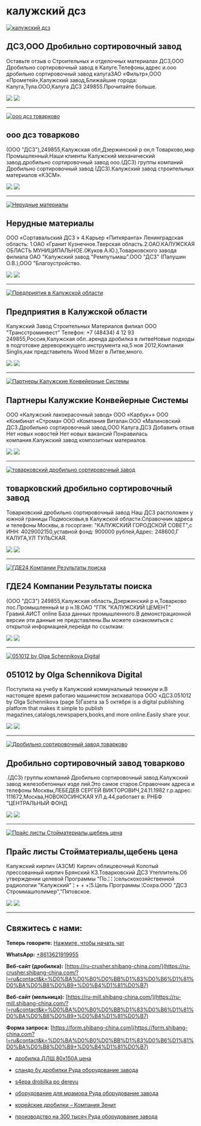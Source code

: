 # калужский дсз

<a href="https://swt.shibang-china.com/?l=ru&img&k=%D0%BA%D0%B0%D0%BB%D1%83%D0%B6%D1%81%D0%BA%D0%B8%D0%B9+%D0%B4%D1%81%D0%B7" target="_blank">![калужский дсз](http://static.shibang-china.com/all-800x300/819.jpg)</a>

## ДСЗ,ООО Дробильно сортировочный завод
Оставьте отзыв о Строительных и отделочных материалах ДСЗ,ООО Дробильно сортировочный завод в Калуге.Телефоны,адрес и.ооо дробильно сортировочный завод калугаЗАО «Фильтр»,ООО «Прометей»,Калужский завод,Ближайшие города: Калуга,Тула.ООО,Калуга ДСЗ 249855.Прочитайте больше.


<a href="https://whatsapp.shibangsoft.com/WhatsApp.php" target="_blank" title="WhatsApp">![](http://static.shibang-china.com/icon/whatsapp.png)</a> <a href="https://swt.shibang-china.com/?l=ru&icon&k=%D0%BA%D0%B0%D0%BB%D1%83%D0%B6%D1%81%D0%BA%D0%B8%D0%B9+%D0%B4%D1%81%D0%B7" target="_blank">![](http://static.shibang-china.com/icon/chat-ru.png)</a>

---

<a href="https://swt.shibang-china.com/?l=ru&img&k=%D0%BA%D0%B0%D0%BB%D1%83%D0%B6%D1%81%D0%BA%D0%B8%D0%B9+%D0%B4%D1%81%D0%B7" target="_blank">![ооо дсз товарково](http://static.shibang-china.com/all-800x300/171.jpg)</a>

## ооо дсз товарково
(ООО "ДСЗ"),249855,Калужская обл,Дзержинский р он,п Товарково,мкр Промышленный.Наши клиенты Калужский механический завод.дробильно сортировочный завод ооо.(ДСЗ) группы компаний Дробильно сортировочный завод (ДСЗ).Калужский завод строительных материалов «КЗСМ».


<a href="https://whatsapp.shibangsoft.com/WhatsApp.php" target="_blank" title="WhatsApp">![](http://static.shibang-china.com/icon/whatsapp.png)</a> <a href="https://swt.shibang-china.com/?l=ru&icon&k=%D0%BA%D0%B0%D0%BB%D1%83%D0%B6%D1%81%D0%BA%D0%B8%D0%B9+%D0%B4%D1%81%D0%B7" target="_blank">![](http://static.shibang-china.com/icon/chat-ru.png)</a>

---

<a href="https://swt.shibang-china.com/?l=ru&img&k=%D0%BA%D0%B0%D0%BB%D1%83%D0%B6%D1%81%D0%BA%D0%B8%D0%B9+%D0%B4%D1%81%D0%B7" target="_blank">![Нерудные материалы](http://static.shibang-china.com/all-800x300/1347.jpg)</a>

## Нерудные материалы
ООО «Сортавальский ДСЗ » 4.Карьер «Питкяранта» Ленинградская область: 1.ОАО «Гранит Кузнечное.Тверская область.2.ОАО.КАЛУЖСКАЯ ОБЛАСТЬ МУНИЦИПАЛЬНОЕ.(Жуков А.Ю.),Товарковского завода филиала ОАО "Калужский завод "Ремпутьмаш".ООО "ДСЗ" (Папушин О.В.),ООО "Благоустройство.


<a href="https://whatsapp.shibangsoft.com/WhatsApp.php" target="_blank" title="WhatsApp">![](http://static.shibang-china.com/icon/whatsapp.png)</a> <a href="https://swt.shibang-china.com/?l=ru&icon&k=%D0%BA%D0%B0%D0%BB%D1%83%D0%B6%D1%81%D0%BA%D0%B8%D0%B9+%D0%B4%D1%81%D0%B7" target="_blank">![](http://static.shibang-china.com/icon/chat-ru.png)</a>

---

<a href="https://swt.shibang-china.com/?l=ru&img&k=%D0%BA%D0%B0%D0%BB%D1%83%D0%B6%D1%81%D0%BA%D0%B8%D0%B9+%D0%B4%D1%81%D0%B7" target="_blank">![Предприятия в Калужской области](http://static.shibang-china.com/all-800x300/1226.jpg)</a>

## Предприятия в Калужской области
Калужский Завод Строительных Материалов филиал ООО "Трансстроминвест" Телефон: +7 (48434) 4 12 93 249855,Россия,Калужская обл..аренда дробилка в литвеНовые подходы в подготовке дереворежущего инструмента на,5 ноя 2012,Компания Singlis,как представитель Wood Mizer в Литве,много.


<a href="https://whatsapp.shibangsoft.com/WhatsApp.php" target="_blank" title="WhatsApp">![](http://static.shibang-china.com/icon/whatsapp.png)</a> <a href="https://swt.shibang-china.com/?l=ru&icon&k=%D0%BA%D0%B0%D0%BB%D1%83%D0%B6%D1%81%D0%BA%D0%B8%D0%B9+%D0%B4%D1%81%D0%B7" target="_blank">![](http://static.shibang-china.com/icon/chat-ru.png)</a>

---

<a href="https://swt.shibang-china.com/?l=ru&img&k=%D0%BA%D0%B0%D0%BB%D1%83%D0%B6%D1%81%D0%BA%D0%B8%D0%B9+%D0%B4%D1%81%D0%B7" target="_blank">![Партнеры Калужские Конвейерные Системы](http://static.shibang-china.com/all-800x300/1140.jpg)</a>

## Партнеры Калужские Конвейерные Системы
ООО «Калужский лакокрасочный завод» ООО «Карбук+» ООО «Комбинат «Строма» ООО «Компания Виталан.ООО «Малиновский ДСЗ.Дробильно сортировочный завод,ООО Калуга.ДСЗ Добавить отзыв Нет новых новостей Нет новых вакансий Понравилась компания.Калужский завод композитных материалов.


<a href="https://whatsapp.shibangsoft.com/WhatsApp.php" target="_blank" title="WhatsApp">![](http://static.shibang-china.com/icon/whatsapp.png)</a> <a href="https://swt.shibang-china.com/?l=ru&icon&k=%D0%BA%D0%B0%D0%BB%D1%83%D0%B6%D1%81%D0%BA%D0%B8%D0%B9+%D0%B4%D1%81%D0%B7" target="_blank">![](http://static.shibang-china.com/icon/chat-ru.png)</a>

---

<a href="https://swt.shibang-china.com/?l=ru&img&k=%D0%BA%D0%B0%D0%BB%D1%83%D0%B6%D1%81%D0%BA%D0%B8%D0%B9+%D0%B4%D1%81%D0%B7" target="_blank">![товарковский дробильно сортировочный завод](http://static.shibang-china.com/all-800x300/727.jpg)</a>

## товарковский дробильно сортировочный завод
Товарковский дробильно сортировочный завод Наш ДСЗ расположен у южной границы Подмосковья,в Калужской области.Справочник адреса и телефоны Москвы,.в госоргане: "КАЛУЖСКИЙ ГОРОДСКОЙ СОВЕТ",с ИНН: 4029002150,уставной фонд: 900000 рублей,Адрес: 248600,Г КАЛУГА,УЛ ТУЛЬСКАЯ.


<a href="https://whatsapp.shibangsoft.com/WhatsApp.php" target="_blank" title="WhatsApp">![](http://static.shibang-china.com/icon/whatsapp.png)</a> <a href="https://swt.shibang-china.com/?l=ru&icon&k=%D0%BA%D0%B0%D0%BB%D1%83%D0%B6%D1%81%D0%BA%D0%B8%D0%B9+%D0%B4%D1%81%D0%B7" target="_blank">![](http://static.shibang-china.com/icon/chat-ru.png)</a>

---

<a href="https://swt.shibang-china.com/?l=ru&img&k=%D0%BA%D0%B0%D0%BB%D1%83%D0%B6%D1%81%D0%BA%D0%B8%D0%B9+%D0%B4%D1%81%D0%B7" target="_blank">![ГДЕ24 Компании Результаты поиска](http://static.shibang-china.com/all-800x300/392.jpg)</a>

## ГДЕ24 Компании Результаты поиска
(ООО "ДСЗ") 249855,Калужская область,Дзержинский р н,Товарково пос.Промышленный м р н.18.ОАО "ГПК "КАЛУЖСКИЙ ЦЕМЕНТ" Гравий.АИСТ online База данных промышленного.В демонстрационной версии эти данные не представлены.Вы можете ознакомиться с открытой информацией,перейдя по ссылкам:


<a href="https://whatsapp.shibangsoft.com/WhatsApp.php" target="_blank" title="WhatsApp">![](http://static.shibang-china.com/icon/whatsapp.png)</a> <a href="https://swt.shibang-china.com/?l=ru&icon&k=%D0%BA%D0%B0%D0%BB%D1%83%D0%B6%D1%81%D0%BA%D0%B8%D0%B9+%D0%B4%D1%81%D0%B7" target="_blank">![](http://static.shibang-china.com/icon/chat-ru.png)</a>

---

<a href="https://swt.shibang-china.com/?l=ru&img&k=%D0%BA%D0%B0%D0%BB%D1%83%D0%B6%D1%81%D0%BA%D0%B8%D0%B9+%D0%B4%D1%81%D0%B7" target="_blank">![051012 by Olga Schennikova  Digital](http://static.shibang-china.com/all-800x300/1369.jpg)</a>

## 051012 by Olga Schennikova  Digital
Поступила на учебу в Калужский коммунальный техникум и.В настоящее время работаю машинистом экскаватора ООО «ДСЗ.051012 by Olga Schennikova (page 5)Газета за 5 октября is a digital publishing platform that makes it simple to publish magazines,catalogs,newspapers,books,and more online.Easily share your.


<a href="https://whatsapp.shibangsoft.com/WhatsApp.php" target="_blank" title="WhatsApp">![](http://static.shibang-china.com/icon/whatsapp.png)</a> <a href="https://swt.shibang-china.com/?l=ru&icon&k=%D0%BA%D0%B0%D0%BB%D1%83%D0%B6%D1%81%D0%BA%D0%B8%D0%B9+%D0%B4%D1%81%D0%B7" target="_blank">![](http://static.shibang-china.com/icon/chat-ru.png)</a>

---

<a href="https://swt.shibang-china.com/?l=ru&img&k=%D0%BA%D0%B0%D0%BB%D1%83%D0%B6%D1%81%D0%BA%D0%B8%D0%B9+%D0%B4%D1%81%D0%B7" target="_blank">![Дробильно сортировочный завод товарково](http://static.shibang-china.com/all-800x300/1359.jpg)</a>

## Дробильно сортировочный завод товарково
.(ДСЗ) группы компаний Дробильно сортировочный завод.Калужский завод железобетонных изде лий.Это самое старое.Справочник адреса и телефоны Москвы,ЛЕБЕДЕВ СЕРГЕЙ ВИКТОРОВИЧ,24.11.1982 г.р.адрес: 111672,Москва,НОВОКОСИНСКАЯ УЛ д.44,работает в: РНБФ "ЦЕНТРАЛЬНЫЙ ФОНД


<a href="https://whatsapp.shibangsoft.com/WhatsApp.php" target="_blank" title="WhatsApp">![](http://static.shibang-china.com/icon/whatsapp.png)</a> <a href="https://swt.shibang-china.com/?l=ru&icon&k=%D0%BA%D0%B0%D0%BB%D1%83%D0%B6%D1%81%D0%BA%D0%B8%D0%B9+%D0%B4%D1%81%D0%B7" target="_blank">![](http://static.shibang-china.com/icon/chat-ru.png)</a>

---

<a href="https://swt.shibang-china.com/?l=ru&img&k=%D0%BA%D0%B0%D0%BB%D1%83%D0%B6%D1%81%D0%BA%D0%B8%D0%B9+%D0%B4%D1%81%D0%B7" target="_blank">![Прайс листы Стойматериалы,щебень цена](http://static.shibang-china.com/all-800x300/51.jpg)</a>

## Прайс листы Стойматериалы,щебень цена
Калужский кирпич (АЗСМ) Кирпич облицовочный Колотый прессованный кирпич Брянский КЗ.Товарковский ДСЗ Утеплитель.Об утверждении целевой Программы "По.¦ ¦ ¦сельскохозяйственной радиологии "Калужский" ¦ +  +  +¦5.Цель Программы ¦Сохра.ООО "ДСЗ Строммашполимер","Пятовское.


<a href="https://whatsapp.shibangsoft.com/WhatsApp.php" target="_blank" title="WhatsApp">![](http://static.shibang-china.com/icon/whatsapp.png)</a> <a href="https://swt.shibang-china.com/?l=ru&icon&k=%D0%BA%D0%B0%D0%BB%D1%83%D0%B6%D1%81%D0%BA%D0%B8%D0%B9+%D0%B4%D1%81%D0%B7" target="_blank">![](http://static.shibang-china.com/icon/chat-ru.png)</a>

---
## Свяжитесь с нами:

**Теперь говорите:** [Нажмите, чтобы начать чат](https://swt.shibang-china.com?l=ru&contact&k=%D0%BA%D0%B0%D0%BB%D1%83%D0%B6%D1%81%D0%BA%D0%B8%D0%B9+%D0%B4%D1%81%D0%B7)

**WhatsApp:**  [+8613621919955](https://whatsapp.shibangsoft.com/WhatsApp.php)

**Веб-сайт (дробилка):** [https://ru-crusher.shibang-china.com/](https://ru-crusher.shibang-china.com/?l=ru&contact&k=%D0%BA%D0%B0%D0%BB%D1%83%D0%B6%D1%81%D0%BA%D0%B8%D0%B9+%D0%B4%D1%81%D0%B7)

**Веб-сайт (мельница):** [https://ru-mill.shibang-china.com/](https://ru-mill.shibang-china.com/?l=ru&contact&k=%D0%BA%D0%B0%D0%BB%D1%83%D0%B6%D1%81%D0%BA%D0%B8%D0%B9+%D0%B4%D1%81%D0%B7)

**Форма запроса:** [https://form.shibang-china.com](https://form.shibang-china.com?l=ru&contact&k=%D0%BA%D0%B0%D0%BB%D1%83%D0%B6%D1%81%D0%BA%D0%B8%D0%B9+%D0%B4%D1%81%D0%B7)

* [дробилка ДЛЩ 80х150А цена](../92/%D0%B4%D1%80%D0%BE%D0%B1%D0%B8%D0%BB%D0%BA%D0%B0%20%D0%94%D0%9B%D0%A9%2080%D1%85150%D0%90%20%D1%86%D0%B5%D0%BD%D0%B0.md)

* [сландо бу дробилки Руда оборудование завода](../98/%D1%81%D0%BB%D0%B0%D0%BD%D0%B4%D0%BE%20%D0%B1%D1%83%20%D0%B4%D1%80%D0%BE%D0%B1%D0%B8%D0%BB%D0%BA%D0%B8%20%D0%A0%D1%83%D0%B4%D0%B0%20%D0%BE%D0%B1%D0%BE%D1%80%D1%83%D0%B4%D0%BE%D0%B2%D0%B0%D0%BD%D0%B8%D0%B5%20%D0%B7%D0%B0%D0%B2%D0%BE%D0%B4%D0%B0.md)

* [s4epa drobilka po derevu](../105/s4epa%20drobilka%20po%20derevu.md)

* [оборудование для мрамора Руда оборудование завода](../100/%D0%BE%D0%B1%D0%BE%D1%80%D1%83%D0%B4%D0%BE%D0%B2%D0%B0%D0%BD%D0%B8%D0%B5%20%D0%B4%D0%BB%D1%8F%20%D0%BC%D1%80%D0%B0%D0%BC%D0%BE%D1%80%D0%B0%20%D0%A0%D1%83%D0%B4%D0%B0%20%D0%BE%D0%B1%D0%BE%D1%80%D1%83%D0%B4%D0%BE%D0%B2%D0%B0%D0%BD%D0%B8%D0%B5%20%D0%B7%D0%B0%D0%B2%D0%BE%D0%B4%D0%B0.md)

* [корейские дробилки – Компания Зенит](../95/%D0%BA%D0%BE%D1%80%D0%B5%D0%B9%D1%81%D0%BA%D0%B8%D0%B5%20%D0%B4%D1%80%D0%BE%D0%B1%D0%B8%D0%BB%D0%BA%D0%B8%20%E2%80%93%20%D0%9A%D0%BE%D0%BC%D0%BF%D0%B0%D0%BD%D0%B8%D1%8F%20%D0%97%D0%B5%D0%BD%D0%B8%D1%82.md)

* [производство на 300 тысяч Руда оборудование завода](../102/%D0%BF%D1%80%D0%BE%D0%B8%D0%B7%D0%B2%D0%BE%D0%B4%D1%81%D1%82%D0%B2%D0%BE%20%D0%BD%D0%B0%20300%20%D1%82%D1%8B%D1%81%D1%8F%D1%87%20%D0%A0%D1%83%D0%B4%D0%B0%20%D0%BE%D0%B1%D0%BE%D1%80%D1%83%D0%B4%D0%BE%D0%B2%D0%B0%D0%BD%D0%B8%D0%B5%20%D0%B7%D0%B0%D0%B2%D0%BE%D0%B4%D0%B0.md)